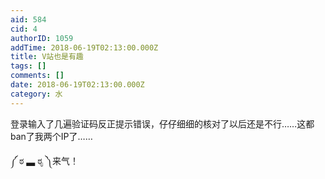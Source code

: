 ```yaml
---
aid: 584
cid: 4
authorID: 1059
addTime: 2018-06-19T02:13:00.000Z
title: V站也是有趣
tags: []
comments: []
date: 2018-06-19T02:13:00.000Z
category: 水
---
```


登录输入了几遍验证码反正提示错误，仔仔细细的核对了以后还是不行……这都ban了我两个IP了……

༼ ಠ ▃ ಠೃ ༽来气！
